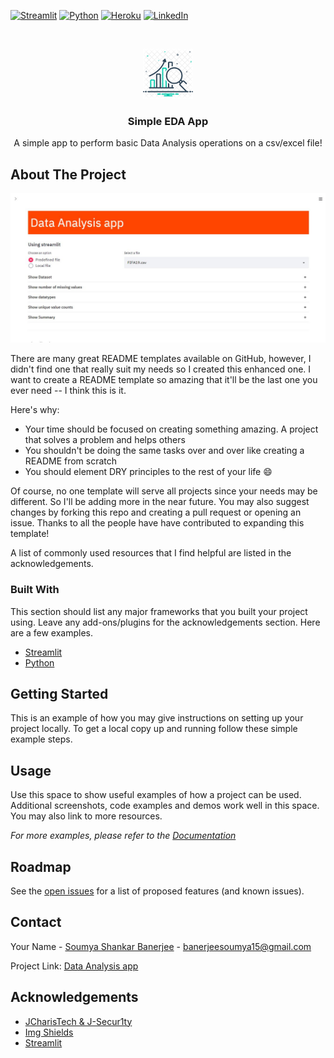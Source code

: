<!--
*** Thanks for checking out the Best-README-Template. If you have a suggestion
*** that would make this better, please fork the repo and create a pull request
*** or simply open an issue with the tag "enhancement".
*** Thanks again! Now go create something AMAZING! :D
-->



<!-- PROJECT SHIELDS -->
<!--
*** I'm using markdown "reference style" links for readability.
*** Reference links are enclosed in brackets [ ] instead of parentheses ( ).
*** See the bottom of this document for the declaration of the reference variables
*** for contributors-url, forks-url, etc. This is an optional, concise syntax you may use.
*** https://www.markdownguide.org/basic-syntax/#reference-style-links
-->
[![Streamlit][framework-shield]][framework-url]
[![Python][python-shield]][python-url]
[![Heroku][heroku-shield]][heroku-url]
[![LinkedIn][linkedin-shield]][linkedin-url]



<!-- PROJECT LOGO -->
<br />
<p align="center">
  <a href="https://github.com/banerjeesoumya15/Data_Analysis_app">
    <img src="images/data-analysis-symbol.png" alt="Logo" width="80" height="80">
  </a>

  <h3 align="center">Simple EDA App</h3>

  <p align="center">
    A simple app to perform basic Data Analysis operations on a csv/excel file!
  </p>
</p>





<!-- ABOUT THE PROJECT -->
## About The Project

[![Simple EDA App][product-screenshot]](https://example.com)

There are many great README templates available on GitHub, however, I didn't find one that really suit my needs so I created this enhanced one. I want to create a README template so amazing that it'll be the last one you ever need -- I think this is it.

Here's why:
* Your time should be focused on creating something amazing. A project that solves a problem and helps others
* You shouldn't be doing the same tasks over and over like creating a README from scratch
* You should element DRY principles to the rest of your life :smile:

Of course, no one template will serve all projects since your needs may be different. So I'll be adding more in the near future. You may also suggest changes by forking this repo and creating a pull request or opening an issue. Thanks to all the people have have contributed to expanding this template!

A list of commonly used resources that I find helpful are listed in the acknowledgements.

### Built With

This section should list any major frameworks that you built your project using. Leave any add-ons/plugins for the acknowledgements section. Here are a few examples.
* [Streamlit][framework-url]
* [Python][python-url]



<!-- GETTING STARTED -->
## Getting Started

This is an example of how you may give instructions on setting up your project locally.
To get a local copy up and running follow these simple example steps.




<!-- USAGE EXAMPLES -->
## Usage

Use this space to show useful examples of how a project can be used. Additional screenshots, code examples and demos work well in this space. You may also link to more resources.

_For more examples, please refer to the [Documentation](https://example.com)_



<!-- ROADMAP -->
## Roadmap

See the [open issues](https://github.com/banerjeesoumya15/Data_Analysis_app/issues) for a list of proposed features (and known issues).



<!-- CONTACT -->
## Contact

Your Name - [Soumya Shankar Banerjee][linkedin-url] - banerjeesoumya15@gmail.com

Project Link: [Data Analysis app](https://github.com/banerjeesoumya15/Data_Analysis_app)



<!-- ACKNOWLEDGEMENTS -->
## Acknowledgements
* [JCharisTech & J-Secur1ty](https://www.youtube.com/channel/UC2wMHF4HBkTMGLsvZAIWzRg)
* [Img Shields](https://shields.io)
* [Streamlit][framework-url]





<!-- MARKDOWN LINKS & IMAGES -->
<!-- https://www.markdownguide.org/basic-syntax/#reference-style-links -->
[framework-shield]: https://img.shields.io/badge/-Streamlit-black?style=plastic&logo=streamlit
[framework-url]: https://streamlit.io/
[heroku-shield]: https://img.shields.io/badge/-Heroku-430098?style=plastic&logo=heroku&logoColor=white
[heroku-url]: https://heroku.com/
[python-shield]: https://img.shields.io/badge/Python-3.6-green?style=plastic&logo=python&logoColor=3776AB&colorA=yellow
[python-url]: https://www.python.org/
[linkedin-shield]: https://img.shields.io/badge/-LinkedIn-0A66C2.svg?style=plastic&logo=linkedin
[linkedin-url]: https://www.linkedin.com/in/soumya-shankar-banerjee/
[product-screenshot]: images/product_screenshot.jpg
